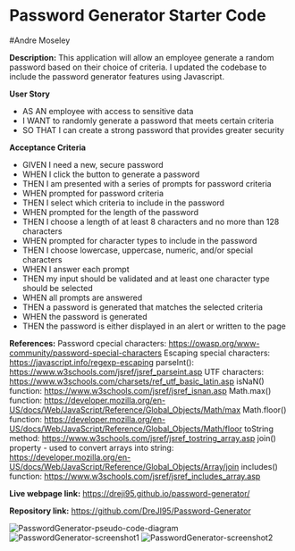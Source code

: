 # Password Generator Starter Code
#Andre Moseley

**Description:** 
This application will allow an employee generate a random password based on their choice of criteria. I updated the codebase to include the password generator features using Javascript.

**User Story**
- AS AN employee with access to sensitive data
- I WANT to randomly generate a password that meets certain criteria
- SO THAT I can create a strong password that provides greater security

**Acceptance Criteria**
- GIVEN I need a new, secure password
- WHEN I click the button to generate a password
- THEN I am presented with a series of prompts for password criteria
- WHEN prompted for password criteria
- THEN I select which criteria to include in the password
- WHEN prompted for the length of the password
- THEN I choose a length of at least 8 characters and no more than 128 characters
- WHEN prompted for character types to include in the password
- THEN I choose lowercase, uppercase, numeric, and/or special characters
- WHEN I answer each prompt
- THEN my input should be validated and at least one character type should be selected
- WHEN all prompts are answered
- THEN a password is generated that matches the selected criteria
- WHEN the password is generated
- THEN the password is either displayed in an alert or written to the page

**References:** 
Password cpecial characters: https://owasp.org/www-community/password-special-characters
Escaping special characters: https://javascript.info/regexp-escaping
parseInt(): https://www.w3schools.com/jsref/jsref_parseint.asp
UTF characters: https://www.w3schools.com/charsets/ref_utf_basic_latin.asp
isNaN() function: https://www.w3schools.com/jsref/jsref_isnan.asp
Math.max() function: https://developer.mozilla.org/en-US/docs/Web/JavaScript/Reference/Global_Objects/Math/max
Math.floor() function: https://developer.mozilla.org/en-US/docs/Web/JavaScript/Reference/Global_Objects/Math/floor
toString method: https://www.w3schools.com/jsref/jsref_tostring_array.asp
join() property - used to convert arrays into string: https://developer.mozilla.org/en-US/docs/Web/JavaScript/Reference/Global_Objects/Array/join
includes() function: https://www.w3schools.com/jsref/jsref_includes_array.asp

**Live webpage link:** https://dreji95.github.io/password-generator/


**Repository link:** https://github.com/DreJI95/Password-Generator

![PasswordGenerator-pseudo-code-diagram](https://user-images.githubusercontent.com/76451565/111092057-58730700-850b-11eb-9ad5-e4d087e44e03.png)
![PasswordGenerator-screenshot1](https://user-images.githubusercontent.com/76451565/111092180-b69fea00-850b-11eb-930d-c7b485087a38.PNG)
![PasswordGenerator-screenshot2](https://user-images.githubusercontent.com/76451565/111092199-c4556f80-850b-11eb-8a71-b36a7350a3d9.PNG)

